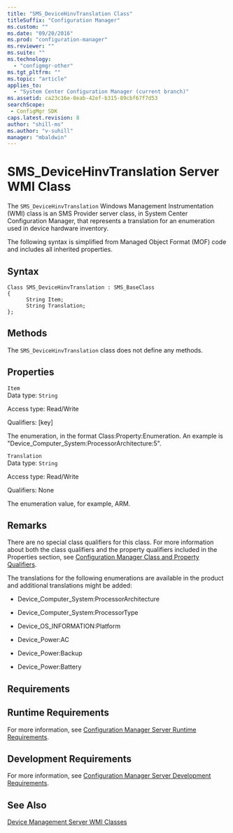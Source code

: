 ```yaml
---
title: "SMS_DeviceHinvTranslation Class"
titleSuffix: "Configuration Manager"
ms.custom: ""
ms.date: "09/20/2016"
ms.prod: "configuration-manager"
ms.reviewer: ""
ms.suite: ""
ms.technology:
  - "configmgr-other"
ms.tgt_pltfrm: ""
ms.topic: "article"
applies_to:
  - "System Center Configuration Manager (current branch)"
ms.assetid: ca23c16e-0eab-42ef-b315-89cbf67f7d53searchScope: - ConfigMgr SDK
caps.latest.revision: 8
author: "shill-ms"
ms.author: "v-suhill"
manager: "mbaldwin"
---
```

# SMS_DeviceHinvTranslation Server WMI Class
The `SMS_DeviceHinvTranslation` Windows Management Instrumentation (WMI) class is an SMS Provider server class, in System Center Configuration Manager, that represents a translation for an enumeration used in device hardware inventory.  

 The following syntax is simplified from Managed Object Format (MOF) code and includes all inherited properties.  

## Syntax  

```  
Class SMS_DeviceHinvTranslation : SMS_BaseClass  
{  
      String Item;  
      String Translation;  
};  
```  

## Methods  
 The `SMS_DeviceHinvTranslation` class does not define any methods.  

## Properties  
 `Item`  
 Data type: `String`  

 Access type: Read/Write  

 Qualifiers: [key]  

 The enumeration, in the format Class:Property:Enumeration. An example is "Device_Computer_System:ProcessorArchitecture:5".  

 `Translation`  
 Data type: `String`  

 Access type: Read/Write  

 Qualifiers: None  

 The enumeration value, for example, ARM.  

## Remarks  
 There are no special class qualifiers for this class. For more information about both the class qualifiers and the property qualifiers included in the Properties section, see [Configuration Manager Class and Property Qualifiers](../../../develop/reference/misc/class-and-property-qualifiers.md).  

 The translations for the following enumerations are available in the product and additional translations might be added:  

-   Device_Computer_System:ProcessorArchitecture  

-   Device_Computer_System:ProcessorType  

-   Device_OS_INFORMATION:Platform  

-   Device_Power:AC  

-   Device_Power:Backup  

-   Device_Power:Battery  

## Requirements  

## Runtime Requirements  
 For more information, see [Configuration Manager Server Runtime Requirements](../../../develop/core/reqs/server-runtime-requirements.md).  

## Development Requirements  
 For more information, see [Configuration Manager Server Development Requirements](../../../develop/core/reqs/server-development-requirements.md).  

## See Also  
 [Device Management Server WMI Classes](../../../develop/reference/mdm/device-management-server-wmi-classes.md)
